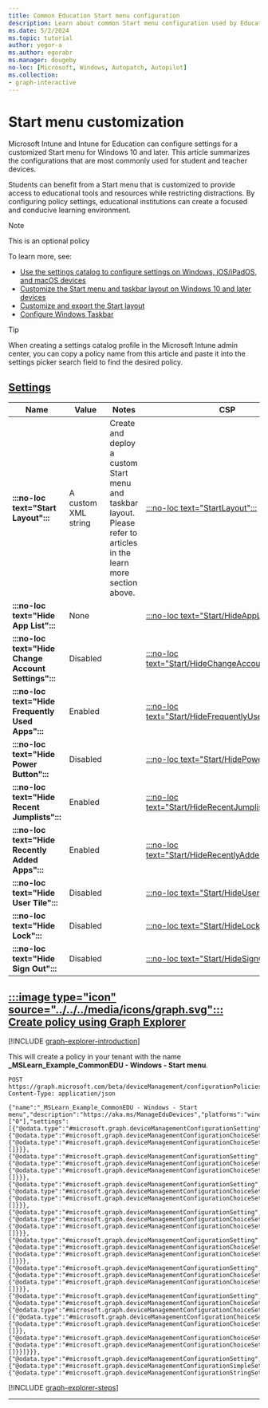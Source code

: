 ```yaml
---
title: Common Education Start menu configuration
description: Learn about common Start menu configuration used by Education organizations in Intune.
ms.date: 5/2/2024
ms.topic: tutorial
author: yegor-a
ms.author: egorabr
ms.manager: dougeby
no-loc: [Microsoft, Windows, Autopatch, Autopilot]
ms.collection: 
- graph-interactive
---
```


# Start menu customization

Microsoft Intune and Intune for Education can configure settings for a customized Start menu for Windows 10 and later. This article summarizes the configurations that are most commonly used for student and teacher devices.

Students can benefit from a Start menu that is customized to provide access to educational tools and resources while restricting distractions. By configuring policy settings, educational institutions can create a focused and conducive learning environment.

> [!NOTE]
> This is an optional policy

To learn more, see:

- [Use the settings catalog to configure settings on Windows, iOS/iPadOS, and macOS devices](/mem/intune/configuration/settings-catalog)
- [Customize the Start menu and taskbar layout on Windows 10 and later devices](/windows/configuration/start/windows-10-start-layout-options-and-policies)
- [Customize and export the Start layout](/en-us/windows/configuration/start/customize-and-export-start-layout)
- [Configure Windows Taskbar](/en-us/windows/configuration/taskbar/?pivots=windows-11)

> [!TIP]
> When creating a settings catalog profile in the Microsoft Intune admin center, you can copy a policy name from this article and paste it into the settings picker search field to find the desired policy.

## [**Settings**](#tab/settings)

| **Name** | **Value** | **Notes** | **CSP** |
|---|---|---|---|
| **:::no-loc text="Start Layout":::** | A custom XML string | Create and deploy a custom Start menu and taskbar layout. Please refer to articles in the learn more section above. | [:::no-loc text="StartLayout":::](/windows/client-management/mdm/policy-csp-start#startlayout) |
| **:::no-loc text="Hide App List":::** | None | | [:::no-loc text="Start/HideAppList":::](/windows/client-management/mdm/policy-csp-start#hideapplist) |
| **:::no-loc text="Hide Change Account Settings":::** | Disabled | | [:::no-loc text="Start/HideChangeAccountSettings":::](/windows/client-management/mdm/policy-csp-start#hidechangeaccountsettings) |
| **:::no-loc text="Hide Frequently Used Apps":::** | Enabled | | [:::no-loc text="Start/HideFrequentlyUsedApps":::](/windows/client-management/mdm/policy-csp-start#hidefrequentlyusedapps) |
| **:::no-loc text="Hide Power Button":::** | Disabled | | [:::no-loc text="Start/HidePowerButton":::](/windows/client-management/mdm/policy-csp-start#hidepowerbutton) |
| **:::no-loc text="Hide Recent Jumplists":::** | Enabled | | [:::no-loc text="Start/HideRecentJumplists":::](/windows/client-management/mdm/policy-csp-start#hiderecentjumplists) |
| **:::no-loc text="Hide Recently Added Apps":::** | Enabled | | [:::no-loc text="Start/HideRecentlyAddedApps":::](/windows/client-management/mdm/policy-csp-start#hiderecentlyaddedapps) |
| **:::no-loc text="Hide User Tile":::** | Disabled | | [:::no-loc text="Start/HideUserTile":::](/windows/client-management/mdm/policy-csp-start#hideusertile) |
| **:::no-loc text="Hide Lock":::** | Disabled | | [:::no-loc text="Start/HideLock":::](/windows/client-management/mdm/policy-csp-start#hidelock) |
| **:::no-loc text="Hide Sign Out":::** | Disabled | | [:::no-loc text="Start/HideSignOut":::](/windows/client-management/mdm/policy-csp-start#hidesignout) |

## [:::image type="icon" source="../../../media/icons/graph.svg"::: **Create policy using Graph Explorer**](#tab/graph)

[!INCLUDE [graph-explorer-introduction](../../../includes/graph-explorer-intro.md)]

This will create a policy in your tenant with the name **_MSLearn_Example_CommonEDU - Windows - Start menu**.

```msgraph-interactive
POST https://graph.microsoft.com/beta/deviceManagement/configurationPolicies
Content-Type: application/json

{"name":"_MSLearn_Example_CommonEDU - Windows - Start menu","description":"https://aka.ms/ManageEduDevices","platforms":"windows10","technologies":"mdm","roleScopeTagIds":["0"],"settings":[{"@odata.type":"#microsoft.graph.deviceManagementConfigurationSetting","settingInstance":{"@odata.type":"#microsoft.graph.deviceManagementConfigurationChoiceSettingInstance","settingDefinitionId":"device_vendor_msft_policy_config_start_hideapplist","choiceSettingValue":{"@odata.type":"#microsoft.graph.deviceManagementConfigurationChoiceSettingValue","value":"device_vendor_msft_policy_config_start_hideapplist_0","children":[]}}},{"@odata.type":"#microsoft.graph.deviceManagementConfigurationSetting","settingInstance":{"@odata.type":"#microsoft.graph.deviceManagementConfigurationChoiceSettingInstance","settingDefinitionId":"device_vendor_msft_policy_config_start_hidechangeaccountsettings","choiceSettingValue":{"@odata.type":"#microsoft.graph.deviceManagementConfigurationChoiceSettingValue","value":"device_vendor_msft_policy_config_start_hidechangeaccountsettings_0","children":[]}}},{"@odata.type":"#microsoft.graph.deviceManagementConfigurationSetting","settingInstance":{"@odata.type":"#microsoft.graph.deviceManagementConfigurationChoiceSettingInstance","settingDefinitionId":"device_vendor_msft_policy_config_start_hidefrequentlyusedapps","choiceSettingValue":{"@odata.type":"#microsoft.graph.deviceManagementConfigurationChoiceSettingValue","value":"device_vendor_msft_policy_config_start_hidefrequentlyusedapps_1","children":[]}}},{"@odata.type":"#microsoft.graph.deviceManagementConfigurationSetting","settingInstance":{"@odata.type":"#microsoft.graph.deviceManagementConfigurationChoiceSettingInstance","settingDefinitionId":"device_vendor_msft_policy_config_start_hidepowerbutton","choiceSettingValue":{"@odata.type":"#microsoft.graph.deviceManagementConfigurationChoiceSettingValue","value":"device_vendor_msft_policy_config_start_hidepowerbutton_0","children":[]}}},{"@odata.type":"#microsoft.graph.deviceManagementConfigurationSetting","settingInstance":{"@odata.type":"#microsoft.graph.deviceManagementConfigurationChoiceSettingInstance","settingDefinitionId":"device_vendor_msft_policy_config_start_hiderecentjumplists","choiceSettingValue":{"@odata.type":"#microsoft.graph.deviceManagementConfigurationChoiceSettingValue","value":"device_vendor_msft_policy_config_start_hiderecentjumplists_1","children":[]}}},{"@odata.type":"#microsoft.graph.deviceManagementConfigurationSetting","settingInstance":{"@odata.type":"#microsoft.graph.deviceManagementConfigurationChoiceSettingInstance","settingDefinitionId":"device_vendor_msft_policy_config_start_hiderecentlyaddedapps","choiceSettingValue":{"@odata.type":"#microsoft.graph.deviceManagementConfigurationChoiceSettingValue","value":"device_vendor_msft_policy_config_start_hiderecentlyaddedapps_1","children":[]}}},{"@odata.type":"#microsoft.graph.deviceManagementConfigurationSetting","settingInstance":{"@odata.type":"#microsoft.graph.deviceManagementConfigurationChoiceSettingInstance","settingDefinitionId":"device_vendor_msft_policy_config_start_hideusertile","choiceSettingValue":{"@odata.type":"#microsoft.graph.deviceManagementConfigurationChoiceSettingValue","value":"device_vendor_msft_policy_config_start_hideusertile_0","children":[{"@odata.type":"#microsoft.graph.deviceManagementConfigurationChoiceSettingInstance","settingDefinitionId":"device_vendor_msft_policy_config_start_hidelock","choiceSettingValue":{"@odata.type":"#microsoft.graph.deviceManagementConfigurationChoiceSettingValue","value":"device_vendor_msft_policy_config_start_hidelock_0","children":[]}},{"@odata.type":"#microsoft.graph.deviceManagementConfigurationChoiceSettingInstance","settingDefinitionId":"device_vendor_msft_policy_config_start_hidesignout","choiceSettingValue":{"@odata.type":"#microsoft.graph.deviceManagementConfigurationChoiceSettingValue","value":"device_vendor_msft_policy_config_start_hidesignout_0","children":[]}}]}}},{"@odata.type":"#microsoft.graph.deviceManagementConfigurationSetting","settingInstance":{"@odata.type":"#microsoft.graph.deviceManagementConfigurationSimpleSettingInstance","settingDefinitionId":"device_vendor_msft_policy_config_start_startlayout","simpleSettingValue":{"@odata.type":"#microsoft.graph.deviceManagementConfigurationStringSettingValue","value":""}}}]}
```

[!INCLUDE [graph-explorer-steps](../../../includes/graph-explorer-steps.md)]

---
